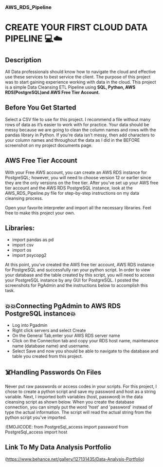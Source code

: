 ### AWS_RDS_Pipeline
# CREATE YOUR FIRST CLOUD DATA PIPELINE :computer::cloud:

## Description

All Data professionals should know how to navigate the cloud and effective use these services to best service the client. The purpose of this project was to start gaining experience working with data in the cloud. This project is a simple Data Cleansing ETL Pipeline using **SQL, Python, AWS RDS(PostgreSQL)and AWS Free Tier Account.**

## Before You Get Started

Select a CSV file to use for this project. I recommend a file without many rows of data as it’s easier to work with for practice.  Your data should be messy because we are going to clean the column names and rows with the pandas library in Python. If you're data isn't messy, then add characters to your column names and throughout the data as I did in the BEFORE screenshot on my project documents page.

## AWS Free Tier Account

With your Free AWS account, you can create an AWS RDS instance for PostgreSQL; however, you will need to choose version 12 or earlier since they are the only versions on the free tier. After you've set up your AWS free tier account and the AWS RDS PostgreSQL instance, look at the AWS_RDS_Pipeline.py file for step-by-step instructions on my data cleansing process. 

Open your favorite interpreter and import all the necessary libraries. Feel free to make this project your own.

## Libraries:

- import pandas as pd
- import csv
- import os
- import psycopg2


At this point, you've created the AWS free tier account, AWS RDS instance for PostgreSQL and successfully ran your python script.
In order to view your database and the table created by this script, you will need to access your PostgreSQL instance by any GUI for PostgreSQL. I posted the screenshots for PgAdmin and the instructions below to accomplish this task.

## :boom::boom:Connecting PgAdmin to AWS RDS PostgreSQL instance:boom:
- Log into Pgadmin
- Right click servers and select Create
- On the General Tab,enter your AWS RDS server name
- Click on the Connection tab and copy your RDS host name, maintenance name (database name) and username. 
- Select Save and now you should be able to navigate to the database and table you created from this project.



## :skull_and_crossbones:Handling Passwords On Files
Never put raw passwords or access codes in your scripts. For this project, I chose to create a python script and save my password and host as a string variable.
Next, I imported both variables (host, password) in the data cleansing script as shown below.  When you create the database connection, you can simply put the word 'host' and 'password' instead of type the actual information.  The script will read the actual string from the python script you've imported.  

:EMOJICODE:
from PostgreSql_access import password
from PostgreSql_access import host


## Link To My Data Analysis Portfolio
(https://www.behance.net/gallery/127131435/Data-Analysis-Portfolio)
